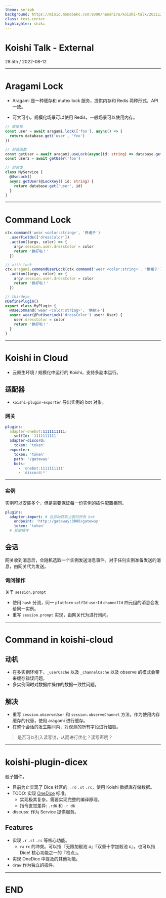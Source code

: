 ```yaml
---
theme: seriph
background: https://minio.momobako.com:9000/nanahira/koishi-talk/20211218-thirdeye.jpg
class: text-center
highlighter: shiki
---
```


# Koishi Talk - External

<div class="opacity-80">
28.5th / 2022-08-12
</div>

---

# Aragami Lock

- Aragami 是一种缓存和 mutex lock 服务，提供内存和 Redis 两种形式，API 一致。

- 可大可小。规模化场景可以使用 Redis，一般场景可以使用内存。

```ts
// 直接锁
const user = await aragami.lock(['foo'], async() => {
  return database.get('user', 'foo')
})

// 封装函数
const getUser = await aragami.useLock(async(id: string) => database.get('user', id), (id) => id);
const user2 = await getUser('foo')

// 封装类
class MyService {
  @UseLock()
  async getUser(@LockKey() id: string) {
    return database.get('user', id)
  }
}
```

---

# Command Lock

```ts
ctx.command('wear <color:string>', '换裙子')
  .userFields(['dressColor'])
  .action((argv, color) => {
    argv.session.user.dressColor = color
    return '换好啦！'
  })

// with lock
ctx.aragami.commandUserLock(ctx.command('wear <color:string>', '换裙子'), ['dressColor'])
  .action((argv, color) => {
    argv.session.user.dressColor = color
    return '换好啦！'
  })

// thirdeye
@DefinePlugin()
export class MyPlugin {
  @UseCommand('wear <color:string>', '换裙子')
  async wear(@PutUserLock('dressColor') user: User) {
    user.dressColor = color
    return '换好啦！'
  }
}
```
---

# Koishi in Cloud

- 云原生环境 / 规模化中运行的 Koishi，支持多副本运行。

## 适配器

- `koishi-plugin-exporter` 导出实例的 bot 对象。

### 网关

```yaml
plugins:
  adapter-onebot:1111111111:
    selfId: '1111111111'
  adapter-discord:
    token: 'token'
  exporter:
    token: 'token'
    path: '/gateway'
    bots:
      - 'onebot:1111111111'
      - 'discord:*'
```

---

### 实例

实例可以安装多个，但是需要保证每一份实例的插件配置相同。

```yaml
plugins:
  adapter-import: # 会自动获取上面的所有 bot
    endpoint: 'http://gateway:3000/gateway'
    token: 'token'
  # 其他插件
```

## 会话

网关收到消息后，会随机选取一个实例发送消息事件。对于任何实例准备发送的消息，由网关代为发送。

### 询问操作

关于 `session.prompt`

- 使用 `hash` 分流，同一 `platform` `selfId` `userId` `channelId` 四元组的消息会发给同一实例。
- 重写 `session.prompt` 实现，由网关代为进行询问。

---

# Command in koishi-cloud

## 动机

- 在多实例环境下，`_userCache` 以及 `_channelCache` 以及 observe 的模式会带来缓存错误问题。
- 多实例同时对数据库操作的数据一致性问题。

## 解决

- 重写 `session.observeUser` 和 `session.observeChannel` 方法，作为使用内存缓存的代替，使用 aragami 进行缓存。
- 在整个会话的发生期间内，对观测的所有字段进行加锁。

> 是否可以引入读写锁，从而进行优化？读写声明？

---

# koishi-plugin-dicex

骰子插件。

- 目前为止实现了 Dice 社区的: `.rd` `.st` `.rc`，使用 Koishi 数据库存储数据。
- TODO: 实现 [OneDice](https://github.com/OlivOS-Team/onedice/blob/main/inputdescribe.md) 标准。
  - 实现极其复杂，需要实现完整的编译原理。
  - 指令直觉差异: `.rd6` 和 `.r d6`
- discuss: 作为 Service 提供服务。

## Features

- 实现 `.r` `.st` `.rc` 等核心功能。
  - `ra` `rc` 的冲突。可以指『无限加骰池 a』『双重十字加骰池 c』，也可以指 Dice! 核心功能之一的『检点』。
- 实现 OneDice 中提及的其他功能。
- `draw` 作为独立的插件。

---

# END
